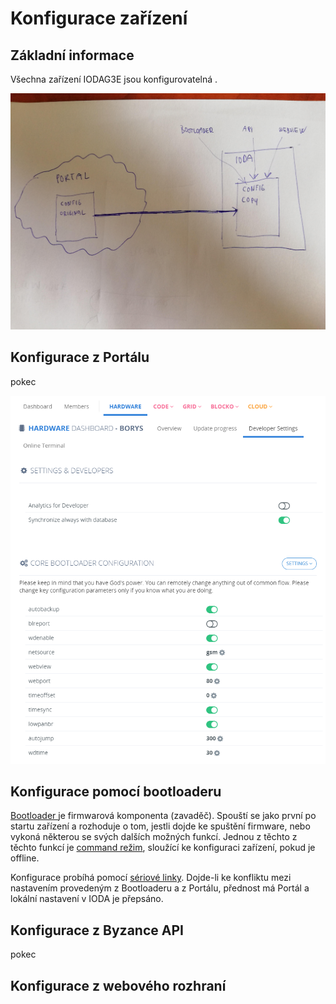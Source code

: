 # Konfigurace zařízení

## Základní informace

Všechna zařízení IODAG3E jsou konfigurovatelná .



![](../../.gitbook/assets/config_overview.jpg)

## Konfigurace z Portálu

pokec

![](../../.gitbook/assets/config_portal.PNG)

## Konfigurace pomocí bootloaderu

[Bootloader ](../architektura-fw/bootloader/)je firmwarová komponenta \(zavaděč\). Spouští se jako první po startu zařízení a rozhoduje o tom, jestli dojde ke spuštění firmware, nebo vykoná některou se svých dalších možných funkcí. Jednou z těchto z těchto funkcí je [command režim](../architektura-fw/bootloader/command-mod.md), sloužící ke konfiguraci zařízení, pokud je offline. 

Konfigurace probíhá pomocí [sériové linky](../tutorialy/komunikace-po-seriove-lince-uart/#konfigurace-pc). Dojde-li ke konfliktu mezi nastavením provedeným z Bootloaderu a z Portálu, přednost má Portál a lokální nastavení v IODA je přepsáno. 

## Konfigurace z Byzance API

pokec

## Konfigurace z webového rozhraní



